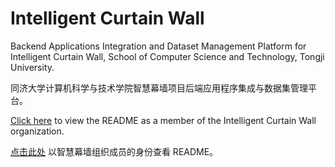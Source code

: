 # Intelligent Curtain Wall

Backend Applications Integration and Dataset Management Platform for Intelligent Curtain Wall, School of Computer Science and Technology, Tongji University.

同济大学计算机科学与技术学院智慧幕墙项目后端应用程序集成与数据集管理平台。

[Click here](https://github.com/Intelligent-Curtain-Wall?view_as=member) to view the README as a member of the Intelligent Curtain Wall organization.

[点击此处](https://github.com/Intelligent-Curtain-Wall?view_as=member) 以智慧幕墙组织成员的身份查看 README。
